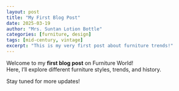 ```yaml
---
layout: post
title: "My First Blog Post"
date: 2025-03-19
author: "Mrs. Suntan Lotion Bottle"
categories: [furniture, design]
tags: [mid-century, vintage]
excerpt: "This is my very first post about furniture trends!"
---
```

 
Welcome to my **first blog post** on Furniture World!  
Here, I’ll explore different furniture styles, trends, and history.

Stay tuned for more updates!

